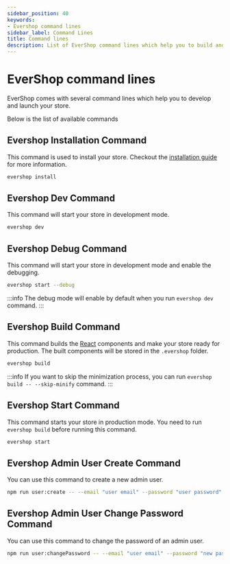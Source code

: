 ```yaml
---
sidebar_position: 40
keywords:
- Evershop command lines
sidebar_label: Command Lines
title: Command lines
description: List of EverShop command lines which help you to build and launch your online store with detail explain.
---
```


# EverShop command lines

EverShop comes with several command lines which help you to develop and launch your store.

Below is the list of available commands

## Evershop Installation Command

This command is used to install your store. Checkout the [installation guide](/docs/development/getting-started/installation-guide) for more information.

```bash
evershop install
```

## Evershop Dev Command

This command will start your store in development mode. 

```bash
evershop dev
```

## Evershop Debug Command

This command will start your store in development mode and enable the debugging. 

```bash
evershop start --debug
```

:::info
The debug mode will enable by default when you run `evershop dev` command.
:::

## Evershop Build Command

This command builds the [React](https://reactjs.org/) components and make your store ready for production. The built components will be stored in the `.evershop` folder.


```bash
evershop build
```

:::info
If you want to skip the minimization process, you can run `evershop build -- --skip-minify` command.
:::

## Evershop Start Command

This command starts your store in production mode. You need to run `evershop build` before running this command.

```bash
evershop start
```

## Evershop Admin User Create Command

You can use this command to create a new admin user.

```bash
npm run user:create -- --email "user email" --password "user password" --name "user name"
```

## Evershop Admin User Change Password Command

You can use this command to change the password of an admin user.

```bash
npm run user:changePassword -- --email "user email" --password "new password"
```